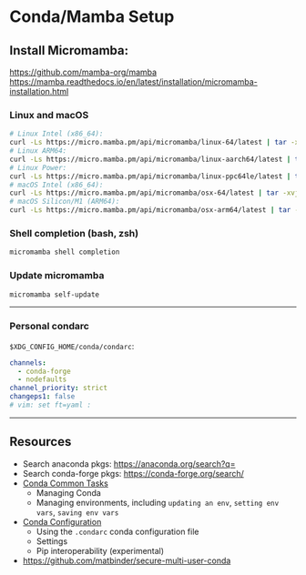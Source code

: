 # Conda/Mamba Setup

## Install Micromamba:

https://github.com/mamba-org/mamba
https://mamba.readthedocs.io/en/latest/installation/micromamba-installation.html

### Linux and macOS

```bash
# Linux Intel (x86_64):
curl -Ls https://micro.mamba.pm/api/micromamba/linux-64/latest | tar -xvj bin/micromamba
# Linux ARM64:
curl -Ls https://micro.mamba.pm/api/micromamba/linux-aarch64/latest | tar -xvj bin/micromamba
# Linux Power:
curl -Ls https://micro.mamba.pm/api/micromamba/linux-ppc64le/latest | tar -xvj bin/micromamba
# macOS Intel (x86_64):
curl -Ls https://micro.mamba.pm/api/micromamba/osx-64/latest | tar -xvj bin/micromamba
# macOS Silicon/M1 (ARM64):
curl -Ls https://micro.mamba.pm/api/micromamba/osx-arm64/latest | tar -xvj bin/micromamba
```

### Shell completion (bash, zsh)

```bash
micromamba shell completion
```

### Update micromamba

```bash
micromamba self-update
```

---

### Personal condarc

`$XDG_CONFIG_HOME/conda/condarc`:

```yaml
channels:
  - conda-forge
  - nodefaults
channel_priority: strict
changeps1: false
# vim: set ft=yaml :
```

---

## Resources

- Search anaconda pkgs: https://anaconda.org/search?q=
- Search conda-forge pkgs: https://conda-forge.org/search/
- [Conda Common Tasks](https://docs.conda.io/projects/conda/en/latest/user-guide/tasks/index.html)
  - Managing Conda
  - Managing environments, including `updating an env`, `setting env vars`, `saving env vars`
- [Conda Configuration](https://docs.conda.io/projects/conda/en/latest/user-guide/configuration/index.html)
  - Using the `.condarc` conda configuration file
  - Settings
  - Pip interoperability (experimental)
- https://github.com/matbinder/secure-multi-user-conda
